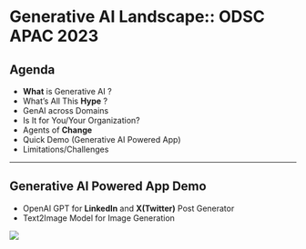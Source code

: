 # Generative AI Landscape::  ODSC APAC 2023

## Agenda
+ **What** is Generative AI ? 
+ What’s All This **Hype** ?
+ GenAI across Domains
+ Is It for You/Your Organization?
+ Agents of **Change**
+ Quick Demo (Generative AI Powered App)
+ Limitations/Challenges

---
## Generative AI Powered App Demo
- OpenAI GPT for __LinkedIn__ and __X(Twitter)__ Post Generator
- Text2Image Model for Image Generation


<img src="./notebooks/soc_gif2_opt.gif">


